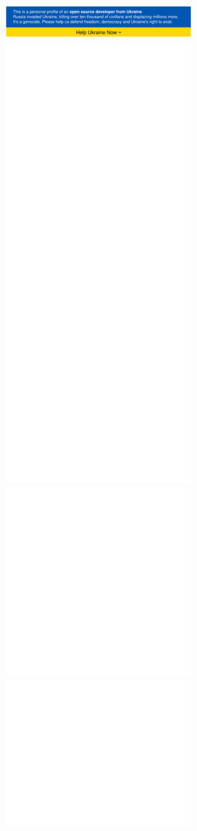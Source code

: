 [<img align="center" src="https://raw.githubusercontent.com/vshymanskyy/StandWithUkraine/main/banner-personal-page.svg">](https://stand-with-ukraine.pp.ua)

[<img align="center" alt="github" src="github.svg">](#)
[<img align="center" alt="social" src="social.svg">](#)

<!-- [<img alt="placeholder" src="placeholder.svg">](#) -->

[<img align="center" alt="anime" src="anime.svg">](#)
[<img align="center" alt="music" src="music.svg">](#)

<!-- [<img alt="placeholder" src="placeholder.svg">](#) -->

[<img align="center" alt="anime" src="steam.svg">](#)
